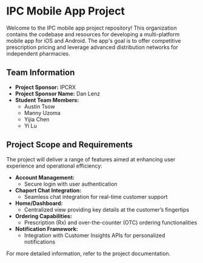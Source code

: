 # IPC Mobile App Project

Welcome to the IPC mobile app project repository! This organization contains the codebase and resources for developing a multi-platform mobile app for iOS and Android. The app's goal is to offer competitive prescription pricing and leverage advanced distribution networks for independent pharmacies.

## Team Information

- **Project Sponsor:** IPCRX
- **Project Sponsor Name:** Dan Lenz
- **Student Team Members:**  
  - Austin Tsow  
  - Manny Uzoma  
  - Yijia Chen  
  - Yi Lu

## Project Scope and Requirements

The project will deliver a range of features aimed at enhancing user experience and operational efficiency:

- **Account Management:**  
  - Secure login with user authentication
- **Chaport Chat Integration:**  
  - Seamless chat integration for real-time customer support
- **Home/Dashboard:**  
  - Centralized view providing key details at the customer’s fingertips
- **Ordering Capabilities:**  
  - Prescription (Rx) and over-the-counter (OTC) ordering functionalities
- **Notification Framework:**  
  - Integration with Customer Insights APIs for personalized notifications

For more detailed information, refer to the project documentation.
